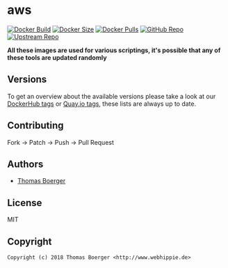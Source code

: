 # aws

[![Docker Build](https://github.com/toolhippie/aws/workflows/docker/badge.svg)](https://github.com/toolhippie/aws/actions?query=workflow%3Adocker) [![Docker Size](https://img.shields.io/docker/image-size/toolhippie/aws/latest)](https://hub.docker.com/r/toolhippie/aws) [![Docker Pulls](https://img.shields.io/docker/pulls/toolhippie/aws)](https://hub.docker.com/r/toolhippie/aws) [![GitHub Repo](https://img.shields.io/badge/github-repo-yellowgreen)](https://github.com/toolhippie/aws) [![Upstream Repo](https://img.shields.io/badge/upstream-repo-yellow)](https://github.com/aws/aws-cli)

**All these images are used for various scriptings, it's possible that any of these tools are updated randomly**

## Versions

To get an overview about the available versions please take a look at our [DockerHub tags](https://hub.docker.com/r/toolhippie/aws/tags/) or [Quay.io tags](https://quay.io/repository/toolhippie/aws?tab=tags), these lists are always up to date.

## Contributing

Fork -> Patch -> Push -> Pull Request

## Authors

*  [Thomas Boerger](https://github.com/tboerger)

## License

MIT

## Copyright

```console
Copyright (c) 2018 Thomas Boerger <http://www.webhippie.de>
```

